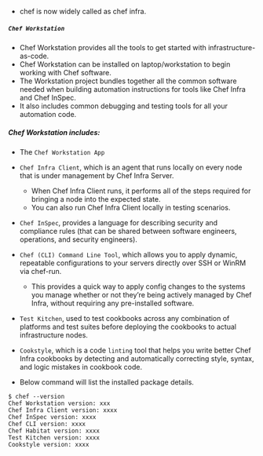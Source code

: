  - chef is now widely called as chef infra.
 
##### `Chef Workstation`
 - Chef Workstation provides all the tools to get started with infrastructure-as-code. 
 - Chef Workstation can be installed on laptop/workstation to begin working with Chef software.
 - The Workstation project bundles together all the common software needed when building automation instructions for tools like Chef Infra and Chef InSpec. 
 - It also includes common debugging and testing tools for all your automation code. 

##### Chef Workstation includes:
 - The `Chef Workstation App`
 - `Chef Infra Client`, which is an agent that runs locally on every node that is under management by Chef Infra Server. 
     - When Chef Infra Client runs, it performs all of the steps required for bringing a node into the expected state. 
     - You can also run Chef Infra Client locally in testing scenarios.
 - `Chef InSpec`, provides a language for describing security and compliance rules (that can be shared between software engineers, operations, and security engineers).
 - `Chef (CLI) Command Line Tool`, which allows you to apply dynamic, repeatable configurations to your servers directly over SSH or WinRM via chef-run. 
     - This provides a quick way to apply config changes to the systems you manage whether or not they’re being actively managed by Chef Infra, without requiring any pre-installed software.
 - `Test Kitchen`, used to test cookbooks across any combination of platforms and test suites before deploying the cookbooks to actual infrastructure nodes.
 - `Cookstyle`, which is a code `linting` tool that helps you write better Chef Infra cookbooks by detecting and automatically correcting style, syntax, and logic mistakes in cookbook code.
 
 - Below command will list the installed package details.
```
$ chef --version
Chef Workstation version: xxx
Chef Infra Client version: xxxx
Chef InSpec version: xxxx
Chef CLI version: xxxx
Chef Habitat version: xxxx
Test Kitchen version: xxxx
Cookstyle version: xxxx
```
